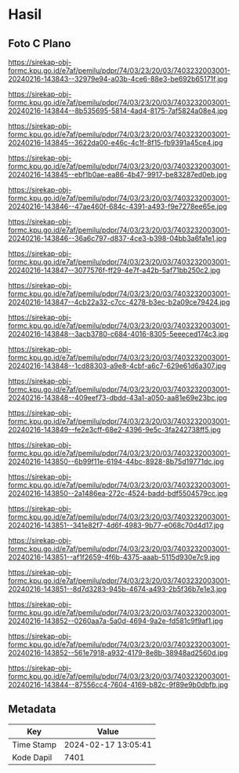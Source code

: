 # Hasil

## Foto C Plano

https://sirekap-obj-formc.kpu.go.id/e7af/pemilu/pdpr/74/03/23/20/03/7403232003001-20240216-143843--32979e94-a03b-4ce6-88e3-be692b65171f.jpg

https://sirekap-obj-formc.kpu.go.id/e7af/pemilu/pdpr/74/03/23/20/03/7403232003001-20240216-143844--8b535695-5814-4ad4-8175-7af5824a08e4.jpg

https://sirekap-obj-formc.kpu.go.id/e7af/pemilu/pdpr/74/03/23/20/03/7403232003001-20240216-143845--3622da00-e46c-4c1f-8f15-fb9391a45ce4.jpg

https://sirekap-obj-formc.kpu.go.id/e7af/pemilu/pdpr/74/03/23/20/03/7403232003001-20240216-143845--ebf1b0ae-ea86-4b47-9917-be83287ed0eb.jpg

https://sirekap-obj-formc.kpu.go.id/e7af/pemilu/pdpr/74/03/23/20/03/7403232003001-20240216-143846--47ae460f-684c-4391-a493-f9e7278ee65e.jpg

https://sirekap-obj-formc.kpu.go.id/e7af/pemilu/pdpr/74/03/23/20/03/7403232003001-20240216-143846--36a6c797-d837-4ce3-b398-04bb3a6fa1e1.jpg

https://sirekap-obj-formc.kpu.go.id/e7af/pemilu/pdpr/74/03/23/20/03/7403232003001-20240216-143847--3077576f-ff29-4e7f-a42b-5af71bb250c2.jpg

https://sirekap-obj-formc.kpu.go.id/e7af/pemilu/pdpr/74/03/23/20/03/7403232003001-20240216-143847--4cb22a32-c7cc-4278-b3ec-b2a09ce79424.jpg

https://sirekap-obj-formc.kpu.go.id/e7af/pemilu/pdpr/74/03/23/20/03/7403232003001-20240216-143848--3acb3780-c684-4016-8305-5eeeced174c3.jpg

https://sirekap-obj-formc.kpu.go.id/e7af/pemilu/pdpr/74/03/23/20/03/7403232003001-20240216-143848--1cd88303-a9e8-4cbf-a6c7-629e61d6a307.jpg

https://sirekap-obj-formc.kpu.go.id/e7af/pemilu/pdpr/74/03/23/20/03/7403232003001-20240216-143848--409eef73-dbdd-43a1-a050-aa81e69e23bc.jpg

https://sirekap-obj-formc.kpu.go.id/e7af/pemilu/pdpr/74/03/23/20/03/7403232003001-20240216-143849--fe2e3cff-68e2-4396-9e5c-3fa242738ff5.jpg

https://sirekap-obj-formc.kpu.go.id/e7af/pemilu/pdpr/74/03/23/20/03/7403232003001-20240216-143850--6b99f11e-6194-44bc-8928-8b75d19771dc.jpg

https://sirekap-obj-formc.kpu.go.id/e7af/pemilu/pdpr/74/03/23/20/03/7403232003001-20240216-143850--2a1486ea-272c-4524-badd-bdf5504579cc.jpg

https://sirekap-obj-formc.kpu.go.id/e7af/pemilu/pdpr/74/03/23/20/03/7403232003001-20240216-143851--341e82f7-4d6f-4983-9b77-e068c70d4d17.jpg

https://sirekap-obj-formc.kpu.go.id/e7af/pemilu/pdpr/74/03/23/20/03/7403232003001-20240216-143851--af1f2659-4f6b-4375-aaab-5115d930e7c9.jpg

https://sirekap-obj-formc.kpu.go.id/e7af/pemilu/pdpr/74/03/23/20/03/7403232003001-20240216-143851--8d7d3283-945b-4674-a493-2b5f36b7e1e3.jpg

https://sirekap-obj-formc.kpu.go.id/e7af/pemilu/pdpr/74/03/23/20/03/7403232003001-20240216-143852--0260aa7a-5a0d-4694-9a2e-fd581c9f9af1.jpg

https://sirekap-obj-formc.kpu.go.id/e7af/pemilu/pdpr/74/03/23/20/03/7403232003001-20240216-143852--561e7918-a932-4179-8e8b-38948ad2560d.jpg

https://sirekap-obj-formc.kpu.go.id/e7af/pemilu/pdpr/74/03/23/20/03/7403232003001-20240216-143844--87556cc4-7604-4169-b82c-9f89e9b0dbfb.jpg


## Metadata

| Key        | Value               |
| ---------- | ------------------- |
| Time Stamp | 2024-02-17 13:05:41 |
| Kode Dapil | 7401                |



